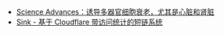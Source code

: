 - [Science Advances：诱导多器官细胞衰老，尤其是心脏和肾脏](https://x.com/zcwzhy/status/1794331471353876570)
- [Sink - 基于 Cloudflare 带访问统计的短链系统](https://x.com/ccbikai/status/1794162548776079701)